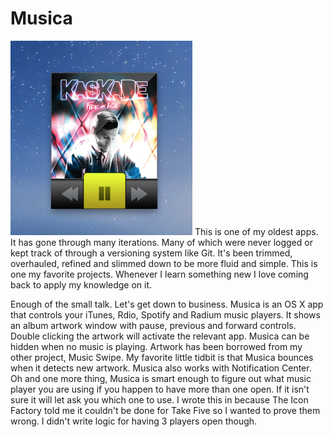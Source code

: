 Musica
======

<img width=291 height=311 src="https://github.com/CodinGuru/Musica/blob/master/Promotionals/Screen%20Shot%202012-07-27%20at%2012.57.36%20AM.png?raw=true"/>
This is one of my oldest apps. It has gone through many iterations. Many of which were never logged or kept track of through a versioning system like Git. It's been trimmed, overhauled, refined and slimmed down to be more fluid and simple. This is one my favorite projects. Whenever I learn something new I love coming back to apply my knowledge on it.

Enough of the small talk. Let's get down to business. Musica is an OS X app that controls your iTunes, Rdio, Spotify and Radium music players. It shows an album artwork window with pause, previous and forward controls. Double clicking the artwork will activate the relevant app. Musica can be hidden when no music is playing. Artwork has been borrowed from my other project, Music Swipe. My favorite little tidbit is that Musica bounces when it detects new artwork. Musica also works with Notification Center. Oh and one more thing, Musica is smart enough to figure out what music player you are using if you happen to have more than one open. If it isn't sure it will let ask you which one to use. I wrote this in because The Icon Factory told me it couldn't be done for Take Five so I wanted to prove them wrong. I didn't write logic for having 3 players open though.